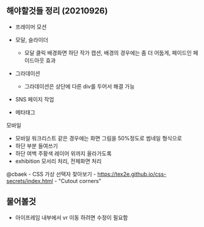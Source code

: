 ## 해야할것들 정리 (20210926)

- 프레이머 모션

- 모달, 슬라이더
	- 모달 클릭 배경화면 하단 작가 캡션, 배경의 경우에는 좀 더 어둡게, 페이드인 페이드아웃 효과

- 그라데이션
	- 그라데이션은 상단에 다른 div를 두어서 해결 가능

- SNS 페이지 작업

- 메타태그

모바일
- 모바일 워크리스트 같은 경우에는 화면 그림을 50%정도로 썸네일 형식으로
- 하단 부분 들여쓰기
- 하단 여백 주황색 레이어 위까지 올라가도록
- exhibition 모서리 처리, 전체화면 처리

@cbaek
	- CSS 가상 선택자 찾아보기
		- https://tex2e.github.io/css-secrets/index.html
		- "Cutout corners"

## 물어볼것
- 아이프레임 내부에서 vr 이동 하려면 수정이 필요함
